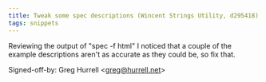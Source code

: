 ```yaml
---
title: Tweak some spec descriptions (Wincent Strings Utility, d295418)
tags: snippets
---
```


Reviewing the output of "spec -f html" I noticed that a couple of the example descriptions aren't as accurate as they could be, so fix that.

Signed-off-by: Greg Hurrell &lt;greg@hurrell.net&gt;
